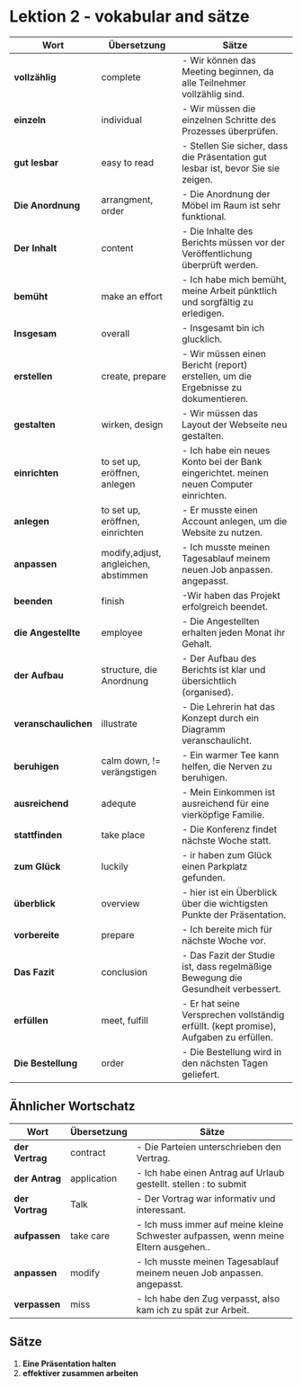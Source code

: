 # Lektion 2 - vokabular and sätze

| Wort       | Übersetzung | Sätze                                                                 |
|------------|-------------|------------------------------------------------------------------------|
| **vollzählig** | complete     | - Wir können das Meeting beginnen, da alle Teilnehmer vollzählig sind. |
| **einzeln** | individual   | - Wir müssen die einzelnen Schritte des Prozesses überprüfen. |
| **gut lesbar** | easy to read   | - Stellen Sie sicher, dass die Präsentation gut lesbar ist, bevor Sie sie zeigen. |
| **Die Anordnung** | arrangment, order   | - Die Anordnung der Möbel im Raum ist sehr funktional. |
| **Der Inhalt** | content   | - Die Inhalte des Berichts müssen vor der Veröffentlichung überprüft werden. |
| **bemüht** | make an effort   | - Ich habe mich bemüht, meine Arbeit pünktlich und sorgfältig zu erledigen. |
| **Insgesam** | overall   | - Insgesamt bin ich glucklich. |
| **erstellen** | create, prepare   | - Wir müssen einen Bericht (report) erstellen, um die Ergebnisse zu dokumentieren. |
| **gestalten** | wirken, design   | - Wir müssen das Layout der Webseite neu gestalten. |
| **einrichten** | to set up, eröffnen, anlegen   | - Ich habe ein neues Konto bei der Bank eingerichtet. meinen neuen Computer einrichten. |
| **anlegen** | to set up, eröffnen, einrichten   | - Er musste einen Account anlegen, um die Website zu nutzen. |
| **anpassen** | modify,adjust, angleichen, abstimmen   | - Ich musste meinen Tagesablauf meinem neuen Job anpassen. angepasst. |
| **beenden** | finish   | -Wir haben das Projekt erfolgreich beendet. |
| **die Angestellte** | employee     | - Die Angestellten erhalten jeden Monat ihr Gehalt. |
| **der Aufbau** | structure, die Anordnung    | - Der Aufbau des Berichts ist klar und übersichtlich (organised). |
| **veranschaulichen** | illustrate    | - Die Lehrerin hat das Konzept durch ein Diagramm veranschaulicht. |
| **beruhigen** | calm down, != verängstigen   | - Ein warmer Tee kann helfen, die Nerven zu beruhigen. |
| **ausreichend** | adequte   | - Mein Einkommen ist ausreichend für eine vierköpfige Familie. |
| **stattfinden** | take place   | - Die Konferenz findet nächste Woche statt. |
| **zum Glück** | luckily   | - ir haben zum Glück einen Parkplatz gefunden. |
| **überblick** | overview   | - hier ist ein Überblick über die wichtigsten Punkte der Präsentation. |
| **vorbereite** | prepare   | - Ich bereite mich für nächste Woche vor. |
| **Das Fazit** | conclusion   | - Das Fazit der Studie ist, dass regelmäßige Bewegung die Gesundheit verbessert. |
| **erfüllen** | meet, fulfill   | - Er hat seine Versprechen vollständig erfüllt. (kept promise), Aufgaben zu erfüllen.|
| **Die Bestellung** | order  | - Die Bestellung wird in den nächsten Tagen geliefert.|



## Ähnlicher Wortschatz

| Wort       | Übersetzung | Sätze                                                                 |
|------------|-------------|------------------------------------------------------------------------|
| **der Vertrag** | contract     | - Die Parteien unterschrieben den Vertrag. |
| **der Antrag** | application     | - Ich habe einen Antrag auf Urlaub gestellt. stellen : to submit |
| **der Vortrag** | Talk     | - Der Vortrag war informativ und interessant. |
| **aufpassen** | take care     | - Ich muss immer auf meine kleine Schwester aufpassen, wenn meine Eltern ausgehen.. |
| **anpassen** | modify     | - Ich musste meinen Tagesablauf meinem neuen Job anpassen. angepasst. |
| **verpassen** | miss     | - Ich habe den Zug verpasst, also kam ich zu spät zur Arbeit. |


## Sätze

1. **Eine Präsentation halten** 
2. **effektiver zusammen arbeiten** 








